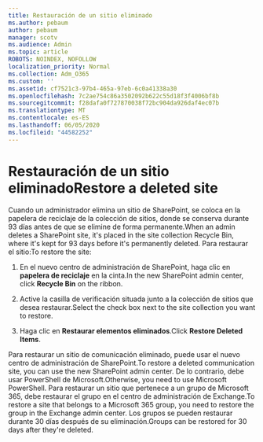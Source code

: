 ```yaml
---
title: Restauración de un sitio eliminado
ms.author: pebaum
author: pebaum
manager: scotv
ms.audience: Admin
ms.topic: article
ROBOTS: NOINDEX, NOFOLLOW
localization_priority: Normal
ms.collection: Adm_O365
ms.custom: ''
ms.assetid: cf7521c3-97b4-465a-97eb-6c0a41338a30
ms.openlocfilehash: 7c2ae754c86a3502092b622c55d18f3f4006bf8b
ms.sourcegitcommit: f28dafa0f727870038f72bc904da926daf4ec07b
ms.translationtype: MT
ms.contentlocale: es-ES
ms.lasthandoff: 06/05/2020
ms.locfileid: "44582252"
---
```

# <a name="restore-a-deleted-site"></a><span data-ttu-id="379c6-102">Restauración de un sitio eliminado</span><span class="sxs-lookup"><span data-stu-id="379c6-102">Restore a deleted site</span></span>

<span data-ttu-id="379c6-103">Cuando un administrador elimina un sitio de SharePoint, se coloca en la papelera de reciclaje de la colección de sitios, donde se conserva durante 93 días antes de que se elimine de forma permanente.</span><span class="sxs-lookup"><span data-stu-id="379c6-103">When an admin deletes a SharePoint site, it's placed in the site collection Recycle Bin, where it's kept for 93 days before it's permanently deleted.</span></span> <span data-ttu-id="379c6-104">Para restaurar el sitio:</span><span class="sxs-lookup"><span data-stu-id="379c6-104">To restore the site:</span></span>
  
1. <span data-ttu-id="379c6-105">En el nuevo centro de administración de SharePoint, haga clic en **papelera de reciclaje** en la cinta.</span><span class="sxs-lookup"><span data-stu-id="379c6-105">In the new SharePoint admin center, click **Recycle Bin** on the ribbon.</span></span> 
    
2. <span data-ttu-id="379c6-106">Active la casilla de verificación situada junto a la colección de sitios que desea restaurar.</span><span class="sxs-lookup"><span data-stu-id="379c6-106">Select the check box next to the site collection you want to restore.</span></span>
    
3. <span data-ttu-id="379c6-107">Haga clic en **Restaurar elementos eliminados**.</span><span class="sxs-lookup"><span data-stu-id="379c6-107">Click **Restore Deleted Items**.</span></span>
    
<span data-ttu-id="379c6-108">Para restaurar un sitio de comunicación eliminado, puede usar el nuevo centro de administración de SharePoint.</span><span class="sxs-lookup"><span data-stu-id="379c6-108">To restore a deleted communication site, you can use the new SharePoint admin center.</span></span> <span data-ttu-id="379c6-109">De lo contrario, debe usar PowerShell de Microsoft.</span><span class="sxs-lookup"><span data-stu-id="379c6-109">Otherwise, you need to use Microsoft PowerShell.</span></span> <span data-ttu-id="379c6-110">Para restaurar un sitio que pertenece a un grupo de Microsoft 365, debe restaurar el grupo en el centro de administración de Exchange.</span><span class="sxs-lookup"><span data-stu-id="379c6-110">To restore a site that belongs to a Microsoft 365 group, you need to restore the group in the Exchange admin center.</span></span> <span data-ttu-id="379c6-111">Los grupos se pueden restaurar durante 30 días después de su eliminación.</span><span class="sxs-lookup"><span data-stu-id="379c6-111">Groups can be restored for 30 days after they're deleted.</span></span>
  

